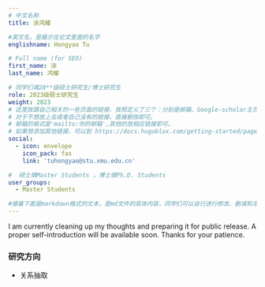 ```yaml
---
# 中文名称
title: 涂鸿耀

#英文名，是展示在论文里面的名字
englishname: Hongyao Tu

# Full name (for SEO)
first_name: 涂
last_name: 鸿耀

# 同学们填20**级硕士研究生/博士研究生
role: 2023级硕士研究生
weight: 2023
# 这里放跟自己相关的一些页面的链接，我预定义了三个：分别是邮箱、Google-scholar主页和github主页
# 对于不想放上去或者自己没有的链接，直接删除即可。
# 邮箱的格式是'mailto:你的邮箱',其他的放相应链接即可。
# 如果想添加其他链接，可以到 https://docs.hugoblox.com/getting-started/page-builder/#icons 上去找图标，或者直接放在下面的详细介绍上
social:
  - icon: envelope
    icon_pack: fas
    link: 'tuhongyao@stu.xmu.edu.cn'

#  硕士填Master Students ，博士填Ph.D. Students
user_groups:
  - Master Students

#接着下面是markdown格式的文本，是md文件的具体内容，同学们可以自行进行修改、删减和添加
---
```

<!-- 以下内容一定要遵循markdown语法 -->
<!-- ###代表的是以三级标题的形式展示后面的文本，* 代表以列表的形式展示后面的文本-->

<!-- 这里可以先放一段简要自我介绍或者是自己想要放上去的一些链接 ，不想放的话也可以删了-->
I am currently cleaning up my thoughts and preparing it for public release.
A proper self-introduction will be available soon. Thanks for your patience.

### 研究方向
* 关系抽取

